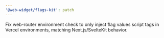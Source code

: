 ```yaml
---
'@web-widget/flags-kit': patch
---
```


Fix web-router environment check to only inject flag values script tags in Vercel environments, matching Next.js/SvelteKit behavior.

